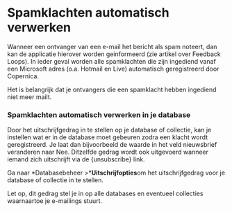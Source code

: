 # Spamklachten automatisch verwerken

Wanneer een ontvanger van een e-mail het bericht als spam noteert, dan
kan de applicatie hierover worden geinformeerd (zie artikel over
Feedback Loops). In ieder geval worden alle spamklachten die zijn
ingediend vanaf een Microsoft adres (o.a. Hotmail en Live) automatisch
geregistreerd door Copernica.

Het is belangrijk dat je ontvangers die een spamklacht hebben ingediend
niet meer mailt.

### Spamklachten automatisch verwerken in je database

Door het uitschrijfgedrag in te stellen op je database of collectie, kan
je instellen wat er in de database moet gebeuren zodra een klacht wordt
geregistreerd. Je laat dan bijvoorbeeld de waarde in het veld
nieuwsbrief veranderen naar Nee. Ditzelfde gedrag wordt ook uitgevoerd
wanneer iemand zich uitschrijft via de {unsubscribe} link.

Ga naar *Databasebeheer \>***Uitschrijfopties**om het uitschrijfgedrag
voor je database of collectie in te stellen.

Let op, dit gedrag stel je in op alle databases en eventueel collecties
waarnaartoe je e-mailings stuurt.
